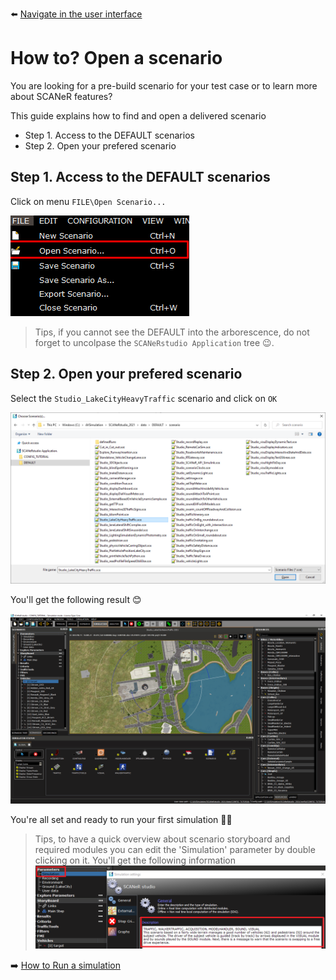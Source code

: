 :arrow_left: [Navigate in the user interface](../HT_Navigate/HT_Navigate.md)

# How to? Open a scenario

You are looking for a pre-build scenario for your test case or to learn more about SCANeR features?

This guide explains how to find and open a delivered scenario
- Step 1. Access to the DEFAULT scenarios
- Step 2. Open your prefered scenario

## Step 1. Access to the DEFAULT scenarios

Click on menu `FILE\Open Scenario...`

![](./assets/OpenScenario.png)

>Tips, if you cannot see the DEFAULT into the arborescence, do not forget to uncolpase the `SCANeRstudio Application` tree 😉.

## Step 2. Open your prefered scenario

Select the `Studio_LakeCityHeavyTraffic` scenario and click on `OK`

![](./assets/OpenDefault.png)

You'll get the following result 😊

![](./assets/Studio_LakeCityheavyTraffic.png)

You're all set and ready to run your first simulation 👍🏻

>Tips, to have a quick overview about scenario storyboard and required modules you can edit the 'Simulation' parameter by double clicking on it. You'll get the following information
![](./assets/ParameterSimulation.png)

:arrow_right: [How to Run a simulation](../HT_Run_a_simulation_good_practices/HT_Run_a_simulation_good_practices.md)
